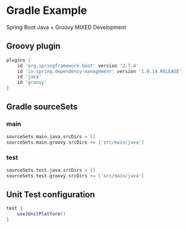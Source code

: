 # Gradle Example

Spring Boot Java + Groovy MIXED Development

## Groovy plugin

```groovy
plugins {
    id 'org.springframework.boot' version '2.7.4'
    id 'io.spring.dependency-management' version '1.0.14.RELEASE'
    id 'java'
    id 'groovy'
}
```

## Gradle sourceSets

### main

```groovy
sourceSets.main.java.srcDirs = []
sourceSets.main.groovy.srcDirs += ['src/main/java']
```

### test

```groovy
sourceSets.test.java.srcDirs = []
sourceSets.test.groovy.srcDirs += ['src/main/java']
```

## Unit Test configuration

```groovy
test {
    useJUnitPlatform()
}
```